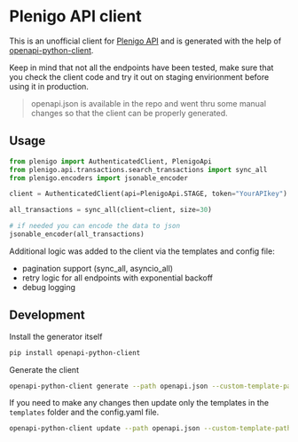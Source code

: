 # Plenigo API client 

This is an unofficial client for [Plenigo API](https://api.plenigo.com/) and is generated with the help of [openapi-python-client](https://github.com). 

Keep in mind that not all the endpoints have been tested, make sure that you check the client code and try it out on staging envirionment before using it in production.

> openapi.json is available in the repo and went thru some manual changes so that the client can be properly generated.

## Usage

```python
from plenigo import AuthenticatedClient, PlenigoApi
from plenigo.api.transactions.search_transactions import sync_all
from plenigo.encoders import jsonable_encoder

client = AuthenticatedClient(api=PlenigoApi.STAGE, token="YourAPIkey")

all_transactions = sync_all(client=client, size=30)

# if needed you can encode the data to json
jsonable_encoder(all_transactions)
```

Additional logic was added to the client via the templates and config file:

* pagination support (sync_all, asyncio_all)
* retry logic for all endpoints with exponential backoff
* debug logging 

## Development

Install the generator itself
```sh
pip install openapi-python-client
```

Generate the client
```sh
openapi-python-client generate --path openapi.json --custom-template-path templates --config config.yml
```

If you need to make any changes then update only the templates in the `templates` folder and the config.yaml file.
```sh
openapi-python-client update --path openapi.json --custom-template-path templates --config config.yml
```

